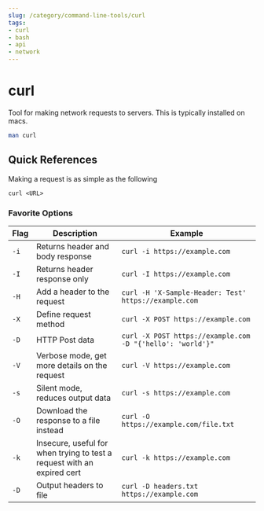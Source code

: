 ```yaml
---
slug: /category/command-line-tools/curl
tags:
- curl
- bash
- api
- network
---
```

# curl

Tool for making network requests to servers. This is typically installed on macs.

```bash
man curl
```

## Quick References

Making a request is as simple as the following

```
curl <URL>
```

### Favorite Options

|Flag|Description|Example|
|---|---|---|
|`-i`|Returns header and body response|`curl -i https://example.com`|
|`-I`|Returns header response only|`curl -I https://example.com`|
|`-H`|Add a header to the request|`curl -H 'X-Sample-Header: Test' https://example.com`|
|`-X`|Define request method|`curl -X POST https://example.com`|
|`-D`|HTTP Post data|`curl -X POST https://example.com -D "{'hello': 'world'}"`|
|`-V`|Verbose mode, get more details on the request|`curl -V https://example.com`|
|`-s`|Silent mode, reduces output data|`curl -s https://example.com`|
|`-O`|Download the response to a file instead|`curl -O https://example.com/file.txt`|
|`-k`|Insecure, useful for when trying to test a request with an expired cert|`curl -k https://example.com`|
|`-D`|Output headers to file|`curl -D headers.txt https://example.com`|

